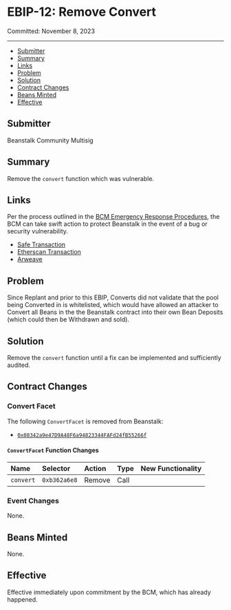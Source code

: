 # EBIP-12: Remove Convert

Committed: November 8, 2023

---

- [Submitter](#submitter)
- [Summary](#summary)
- [Links](#links)
- [Problem](#problem)
- [Solution](#solution)
- [Contract Changes](#contract-changes)
- [Beans Minted](#beans-minted)
- [Effective](#effective)

## Submitter

Beanstalk Community Multisig

## Summary

Remove the `convert` function which was vulnerable.

## Links

Per the process outlined in the [BCM Emergency Response Procedures](https://docs.bean.money/almanac/governance/beanstalk/bcm-process#emergency-response-procedures), the BCM can take swift action to protect Beanstalk in the event of a bug or security vulnerability.

- [Safe Transaction](https://app.safe.global/transactions/tx?safe=eth:0xa9bA2C40b263843C04d344727b954A545c81D043&id=multisig_0xa9bA2C40b263843C04d344727b954A545c81D043_0xd4913d36e3c186653937c0a9346998be3b29e768e0696bb25e8516455c91702a)
- [Etherscan Transaction](https://etherscan.io/tx/0xf534d56d7ceb59d6c6b808a7b0f94959e4a27021925cad6fd263808ae76e1f84)
- [Arweave](https://arweave.net/zAtoxAMBSIVvJTPz45nXPT0lUbgU5Krw5MJ-SWwEmSI)

## Problem

Since Replant and prior to this EBIP, Converts did not validate that the pool being Converted in is whitelisted, which would have allowed an attacker to Convert all Beans in the the Beanstalk contract into their own Bean Deposits (which could then be Withdrawn and sold). 

## Solution

Remove the `convert` function until a fix can be implemented and sufficiently audited. 

## Contract Changes

### Convert Facet

The following `ConvertFacet` is removed from Beanstalk:
* [`0x08342a9e47D9A48F6a94823344FAFd24fB55266f`](https://etherscan.io/address/0x08342a9e47D9A48F6a94823344FAFd24fB55266f#code)

#### `ConvertFacet` Function Changes

| Name                         | Selector     | Action  | Type | New Functionality |
|:-----------------------------|:-------------|:--------|:-----|:------------------|
| `convert`                    | `0xb362a6e8` | Remove  | Call |                   |

### Event Changes

None.

## Beans Minted

None.

## Effective

Effective immediately upon commitment by the BCM, which has already happened.
